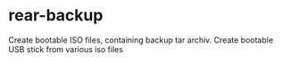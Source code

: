 # rear-backup
Create bootable ISO files, containing backup tar archiv. Create bootable USB stick from various iso files
